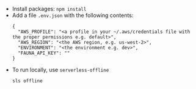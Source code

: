 * Install packages: `npm install`
* Add a file `.env.json` with the following contents:
  ```
  {
    "AWS_PROFILE": "<a profile in your ~/.aws/credentials file with the proper permissions e.g. default>",
    "AWS_REGION": "<the AWS region, e.g. us-west-2>",
    "ENVIRONMENT": "<the environment e.g. dev>",
    "FAUNA_API_KEY": ""
  }
  ```
* To run locally, use `serverless-offline`
  ```
  sls offline
  ```